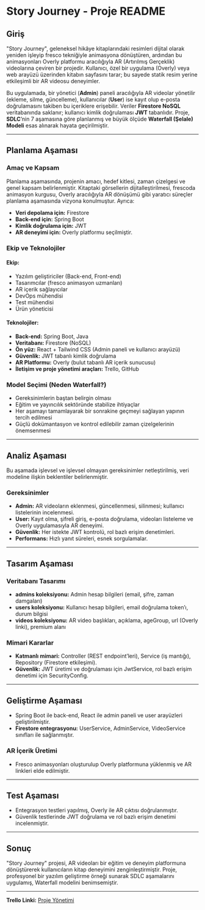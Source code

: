 # **Story Journey - Proje README**

## **Giriş**
"Story Journey", geleneksel hikâye kitaplarındaki resimleri dijital olarak yeniden işleyip fresco tekniğiyle animasyona dönüştüren, ardından bu animasyonları Overly platformu aracılığıyla AR (Artırılmış Gerçeklik) videolarına çeviren bir projedir. Kullanıcı, özel bir uygulama (Overly) veya web arayüzü üzerinden kitabın sayfasını tarar; bu sayede statik resim yerine etkileşimli bir AR videosu deneyimler.

Bu uygulamada, bir yönetici (**Admin**) paneli aracılığıyla AR videolar yönetilir (ekleme, silme, güncelleme), kullanıcılar (**User**) ise kayıt olup e-posta doğrulamasını takiben bu içeriklere erişebilir. Veriler **Firestore NoSQL** veritabanında saklanır; kullanıcı kimlik doğrulaması **JWT** tabanlıdır. Proje, **SDLC**’nin 7 aşamasına göre planlanmış ve büyük ölçüde **Waterfall (Şelale) Modeli** esas alınarak hayata geçirilmiştir.

---

## **Planlama Aşaması**

### **Amaç ve Kapsam**
Planlama aşamasında, projenin amacı, hedef kitlesi, zaman çizelgesi ve genel kapsam belirlenmiştir. Kitaptaki görsellerin dijitalleştirilmesi, frescoda animasyon kurgusu, Overly aracılığıyla AR dönüşümü gibi yaratıcı süreçler planlama aşamasında vizyona konulmuştur. Ayrıca:
- **Veri depolama için:** Firestore
- **Back-end için:** Spring Boot
- **Kimlik doğrulama için:** JWT
- **AR deneyimi için:** Overly platformu seçilmiştir.

### **Ekip ve Teknolojiler**
#### **Ekip:**
- Yazılım geliştiriciler (Back-end, Front-end)
- Tasarımcılar (fresco animasyon uzmanları)
- AR içerik sağlayıcılar
- DevOps mühendisi
- Test mühendisi
- Ürün yöneticisi

#### **Teknolojiler:**
- **Back-end:** Spring Boot, Java
- **Veritabanı:** Firestore (NoSQL)
- **Ön yüz:** React + Tailwind CSS (Admin paneli ve kullanıcı arayüzü)
- **Güvenlik:** JWT tabanlı kimlik doğrulama
- **AR Platformu:** Overly (bulut tabanlı AR içerik sunucusu)
- **İletişim ve proje yönetimi araçları:** Trello, GitHub

### **Model Seçimi (Neden Waterfall?)**
- Gereksinimlerin baştan belirgin olması
- Eğitim ve yayıncılık sektöründe stabilize ihtiyaçlar
- Her aşamayı tamamlayarak bir sonrakine geçmeyi sağlayan yapının tercih edilmesi
- Güçlü dokümantasyon ve kontrol edilebilir zaman çizelgelerinin önemsenmesi

---

## **Analiz Aşaması**
Bu aşamada işlevsel ve işlevsel olmayan gereksinimler netleştirilmiş, veri modeline ilişkin beklentiler belirlenmiştir.

### **Gereksinimler**
- **Admin:** AR videoların eklenmesi, güncellenmesi, silinmesi; kullanıcı listelerinin incelenmesi.
- **User:** Kayıt olma, şifreli giriş, e-posta doğrulama, videoları listeleme ve Overly uygulamasıyla AR deneyimi.
- **Güvenlik:** Her istekte JWT kontrolü, rol bazlı erişim denetimleri.
- **Performans:** Hızlı yanıt süreleri, esnek sorgulamalar.

---

## **Tasarım Aşaması**

### **Veritabanı Tasarımı**
- **admins koleksiyonu:** Admin hesap bilgileri (email, şifre, zaman damgaları)
- **users koleksiyonu:** Kullanıcı hesap bilgileri, email doğrulama token’ı, durum bilgisi
- **videos koleksiyonu:** AR video başlıkları, açıklama, ageGroup, url (Overly linki), premium alanı

### **Mimari Kararlar**
- **Katmanlı mimari:** Controller (REST endpoint’leri), Service (iş mantığı), Repository (Firestore etkileşimi).
- **Güvenlik:** JWT üretimi ve doğrulaması için JwtService, rol bazlı erişim denetimi için SecurityConfig.

---

## **Geliştirme Aşaması**
- Spring Boot ile back-end, React ile admin paneli ve user arayüzleri geliştirilmiştir.
- **Firestore entegrasyonu:** UserService, AdminService, VideoService sınıfları ile sağlanmıştır.

### **AR İçerik Üretimi**
- Fresco animasyonları oluşturulup Overly platformuna yüklenmiş ve AR linkleri elde edilmiştir.

---

## **Test Aşaması**
- Entegrasyon testleri yapılmış, Overly ile AR çıktısı doğrulanmıştır.
- Güvenlik testlerinde JWT doğrulama ve rol bazlı erişim denetimi incelenmiştir.

---

## **Sonuç**
"Story Journey" projesi, AR videoları bir eğitim ve deneyim platformuna dönüştürerek kullanıcıların kitap deneyimini zenginleştirmiştir. Proje, profesyonel bir yazılım geliştirme örneği sunarak SDLC aşamalarını uygulamış, Waterfall modelini benimsemiştir.

---

**Trello Linki:** [Proje Yönetimi](https://trello.com/invite/b/6728a2fb7cb389f84bd13a42/ATTI196be6c21b6be9f78949532bb073f544D545D604/ymgk-proje)
